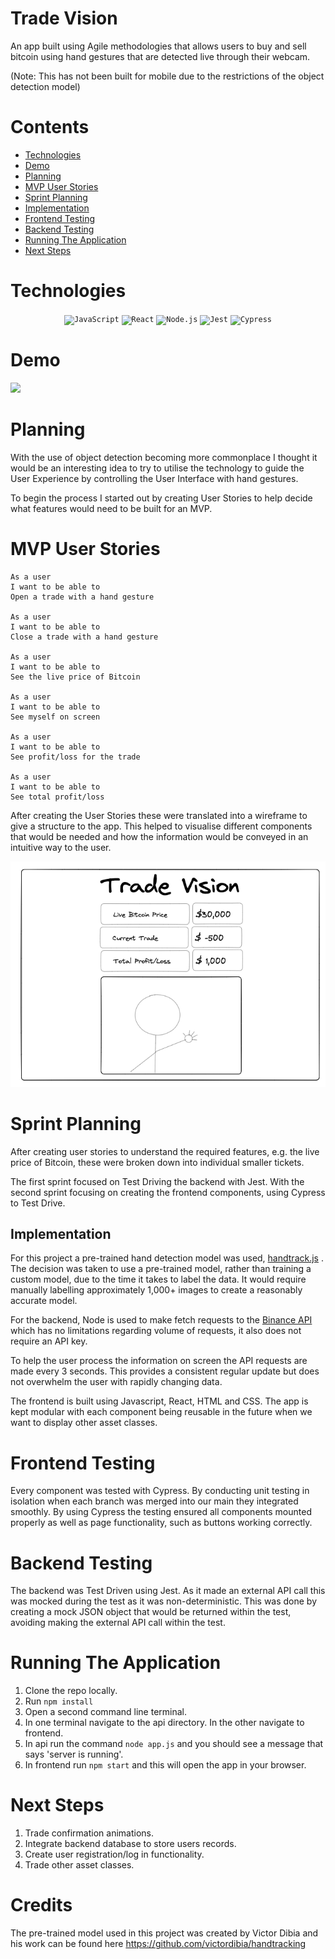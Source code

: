 # Trade Vision

An app built using Agile methodologies that allows users to buy and sell bitcoin using hand gestures that are detected live through their webcam.

(Note: This has not been built for mobile due to the restrictions of the object detection model)

# Contents

- [Technologies](#technologies)
- [Demo](#demo)
- [Planning](#planning)
- [MVP User Stories](#mvp-user-stories)
- [Sprint Planning](#sprint-planning)
- [Implementation](#implementation)
- [Frontend Testing](#frontend-testing)
- [Backend Testing](#backend-testing)
- [Running The Application](#running-the-application)
- [Next Steps](#next-steps)

# Technologies

<div align="center">
	<code><img height="35" src="https://user-images.githubusercontent.com/25181517/117447155-6a868a00-af3d-11eb-9cfe-245df15c9f3f.png" alt="JavaScript" title="JavaScript" /></code>
	<code><img height="35" src="https://user-images.githubusercontent.com/25181517/183897015-94a058a6-b86e-4e42-a37f-bf92061753e5.png" alt="React" title="React" /></code>
	<code><img height="35" src="https://user-images.githubusercontent.com/25181517/183568594-85e280a7-0d7e-4d1a-9028-c8c2209e073c.png" alt="Node.js" title="Node.js" /></code>
	<code><img height="35" src="https://user-images.githubusercontent.com/25181517/187955005-f4ca6f1a-e727-497b-b81b-93fb9726268e.png" alt="Jest" title="Jest" /></code>
	<code><img height="35" src="https://user-images.githubusercontent.com/68279555/200387386-276c709f-380b-46cc-81fd-f292985927a8.png" alt="Cypress" title="Cypress" /></code>
</div>

# Demo

![](./readme_images/mvp_walkthrough.gif)

# Planning

With the use of object detection becoming more commonplace I thought it would be an interesting idea to try to utilise the technology to guide the User Experience by controlling the User Interface with hand gestures.

To begin the process I started out by creating User Stories to help decide what features would need to be built for an MVP.

# MVP User Stories

```
As a user
I want to be able to
Open a trade with a hand gesture

As a user
I want to be able to
Close a trade with a hand gesture

As a user
I want to be able to
See the live price of Bitcoin

As a user
I want to be able to
See myself on screen

As a user
I want to be able to
See profit/loss for the trade

As a user
I want to be able to
See total profit/loss
```

After creating the User Stories these were translated into a wireframe to give a structure to the app. This helped to visualise different components that would be needed and how the information would be conveyed in an intuitive way to the user.

![](./readme_images/wireframe.png)

# Sprint Planning

After creating user stories to understand the required features, e.g. the live price of Bitcoin, these were broken down into individual smaller tickets.

The first sprint focused on Test Driving the backend with Jest. With the second sprint focusing on creating the frontend components, using Cypress to Test Drive.

## Implementation

For this project a pre-trained hand detection model was used, [handtrack.js](https://github.com/victordibia/handtrack.js/) . The decision was taken to use a pre-trained model, rather than training a custom model, due to the time it takes to label the data. It would require manually labelling approximately 1,000+ images to create a reasonably accurate model.

For the backend, Node is used to make fetch requests to the [Binance API](https://www.binance.com/en/binance-api) which has no limitations regarding volume of requests, it also does not require an API key.

To help the user process the information on screen the API requests are made every 3 seconds. This provides a consistent regular update but does not overwhelm the user with rapidly changing data.

The frontend is built using Javascript, React, HTML and CSS. The app is kept modular with each component being reusable in the future when we want to display other asset classes.

# Frontend Testing

Every component was tested with Cypress. By conducting unit testing in isolation when each branch was merged into our main they integrated smoothly. By using Cypress the testing ensured all components mounted properly as well as page functionality, such as buttons working correctly.

# Backend Testing

The backend was Test Driven using Jest. As it made an external API call this was mocked during the test as it was non-deterministic. This was done by creating a mock JSON object that would be returned within the test, avoiding making the external API call within the test.

# Running The Application

1. Clone the repo locally.
2. Run `npm install `
3. Open a second command line terminal.
4. In one terminal navigate to the api directory. In the other navigate to frontend.
5. In api run the command `node app.js` and you should see a message that says 'server is running'.
6. In frontend run `npm start` and this will open the app in your browser.

# Next Steps

1. Trade confirmation animations.
2. Integrate backend database to store users records.
3. Create user registration/log in functionality.
4. Trade other asset classes.

# Credits

The pre-trained model used in this project was created by Victor Dibia and his work can be found here https://github.com/victordibia/handtracking
